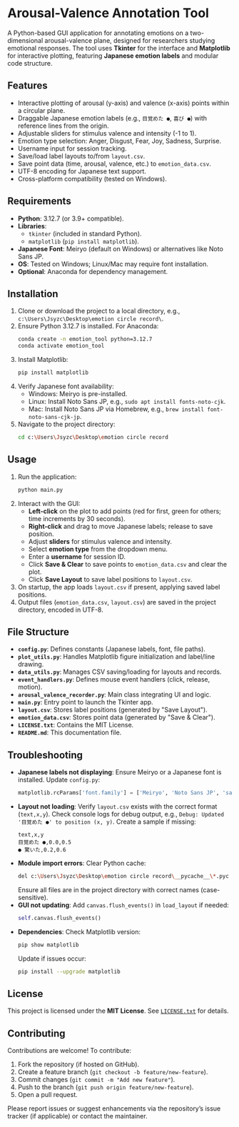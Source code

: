 # Arousal-Valence Annotation Tool

A Python-based GUI application for annotating emotions on a two-dimensional arousal-valence plane, designed for researchers studying emotional responses. The tool uses **Tkinter** for the interface and **Matplotlib** for interactive plotting, featuring **Japanese emotion labels** and modular code structure.

## Features
- Interactive plotting of arousal (y-axis) and valence (x-axis) points within a circular plane.
- Draggable Japanese emotion labels (e.g., `目覚めた ●`, `喜び ●`) with reference lines from the origin.
- Adjustable sliders for stimulus valence and intensity (-1 to 1).
- Emotion type selection: Anger, Disgust, Fear, Joy, Sadness, Surprise.
- Username input for session tracking.
- Save/load label layouts to/from `layout.csv`.
- Save point data (time, arousal, valence, etc.) to `emotion_data.csv`.
- UTF-8 encoding for Japanese text support.
- Cross-platform compatibility (tested on Windows).

## Requirements
- **Python**: 3.12.7 (or 3.9+ compatible).
- **Libraries**:
  - `tkinter` (included in standard Python).
  - `matplotlib` (`pip install matplotlib`).
- **Japanese Font**: Meiryo (default on Windows) or alternatives like Noto Sans JP.
- **OS**: Tested on Windows; Linux/Mac may require font installation.
- **Optional**: Anaconda for dependency management.

## Installation

1. Clone or download the project to a local directory, e.g., `c:\Users\Jsyzc\Desktop\emotion circle record\`.
2. Ensure Python 3.12.7 is installed. For Anaconda:
   ```bash
   conda create -n emotion_tool python=3.12.7
   conda activate emotion_tool
   ```
3. Install Matplotlib:
   ```bash
   pip install matplotlib
   ```
4. Verify Japanese font availability:
   - Windows: Meiryo is pre-installed.
   - Linux: Install Noto Sans JP, e.g., `sudo apt install fonts-noto-cjk`.
   - Mac: Install Noto Sans JP via Homebrew, e.g., `brew install font-noto-sans-cjk-jp`.
5. Navigate to the project directory:
   ```bash
   cd c:\Users\Jsyzc\Desktop\emotion circle record
   ```

## Usage

1. Run the application:
   ```bash
   python main.py
   ```
2. Interact with the GUI:
   - **Left-click** on the plot to add points (red for first, green for others; time increments by 30 seconds).
   - **Right-click** and drag to move Japanese labels; release to save position.
   - Adjust **sliders** for stimulus valence and intensity.
   - Select **emotion type** from the dropdown menu.
   - Enter a **username** for session ID.
   - Click **Save & Clear** to save points to `emotion_data.csv` and clear the plot.
   - Click **Save Layout** to save label positions to `layout.csv`.
3. On startup, the app loads `layout.csv` if present, applying saved label positions.
4. Output files (`emotion_data.csv`, `layout.csv`) are saved in the project directory, encoded in UTF-8.

## File Structure

- **`config.py`**: Defines constants (Japanese labels, font, file paths).
- **`plot_utils.py`**: Handles Matplotlib figure initialization and label/line drawing.
- **`data_utils.py`**: Manages CSV saving/loading for layouts and records.
- **`event_handlers.py`**: Defines mouse event handlers (click, release, motion).
- **`arousal_valence_recorder.py`**: Main class integrating UI and logic.
- **`main.py`**: Entry point to launch the Tkinter app.
- **`layout.csv`**: Stores label positions (generated by "Save Layout").
- **`emotion_data.csv`**: Stores point data (generated by "Save & Clear").
- **`LICENSE.txt`**: Contains the MIT License.
- **`README.md`**: This documentation file.

## Troubleshooting

- **Japanese labels not displaying**: Ensure Meiryo or a Japanese font is installed. Update `config.py`:
  ```python
  matplotlib.rcParams['font.family'] = ['Meiryo', 'Noto Sans JP', 'sans-serif']
  ```
- **Layout not loading**: Verify `layout.csv` exists with the correct format (`text,x,y`). Check console logs for debug output, e.g., `Debug: Updated '目覚めた ●' to position (x, y)`. Create a sample if missing:
  ```csv
  text,x,y
  目覚めた ●,0.0,0.5
  ● 驚いた,0.2,0.6
  ```
- **Module import errors**: Clear Python cache:
  ```bash
  del c:\Users\Jsyzc\Desktop\emotion circle record\__pycache__\*.pyc
  ```
  Ensure all files are in the project directory with correct names (case-sensitive).
- **GUI not updating**: Add `canvas.flush_events()` in `load_layout` if needed:
  ```python
  self.canvas.flush_events()
  ```
- **Dependencies**: Check Matplotlib version:
  ```bash
  pip show matplotlib
  ```
  Update if issues occur:
  ```bash
  pip install --upgrade matplotlib
  ```

## License

This project is licensed under the **MIT License**. See [`LICENSE.txt`](./LICENSE.txt) for details.

## Contributing

Contributions are welcome! To contribute:
1. Fork the repository (if hosted on GitHub).
2. Create a feature branch (`git checkout -b feature/new-feature`).
3. Commit changes (`git commit -m "Add new feature"`).
4. Push to the branch (`git push origin feature/new-feature`).
5. Open a pull request.

Please report issues or suggest enhancements via the repository’s issue tracker (if applicable) or contact the maintainer.
